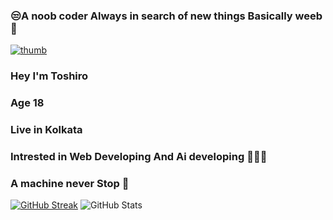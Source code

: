 ### 😒A noob coder Always in search of new things Basically weeb🚀

<!--
**Toshiro223/Toshiro223** is a ✨ _special_ ✨ repository because its `README.md` (this file) appears on your GitHub profile.

--><a href="https://imgbb.com/"><img src="https://i.ibb.co/VVjjJX2/thumb.gif" alt="thumb" border="0" /></a>

### Hey I'm Toshiro 
### Age 18
### Live in Kolkata
### Intrested in Web Developing And Ai developing ✌🏻💫

### A machine never Stop 🚀
[![GitHub Streak](https://github-readme-streak-stats.herokuapp.com?user=Toshiro223-08&theme=blueberry&hide_border=true&date_format=M%20j%5B%2C%20Y%5D)](https://git.io/streak-stats)
![GitHub Stats](https://github-readme-stats.vercel.app/api?username=Toshiro223-08&theme=prussian&show_icons=true)
